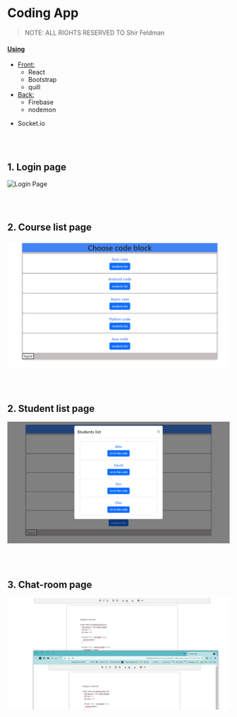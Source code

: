 # Coding App

> NOTE: ALL RIGHTS RESERVED TO Shir Feldman

#### <ins>Using</ins>

- <ins>Front:</ins>
  - React
  - Bootstrap
  - quill
    <br>
- <ins>Back:</ins>
  - Firebase
  - nodemon
    <br>

* Socket.io

<br><br>

## **1. Login page**

<img  src="" title="Login Page" />

<br><br>

## **2. Course list page**

<img  src="./pics/2.PNG" title="Residents Page" />

<br><br>

## **2. Student list page**

<img  src="./pics/3.PNG" title="Residents Page" />

<br><br>

## **3. Chat-room page**

<img  src="./pics/1.PNG" title="Residents Page" />
